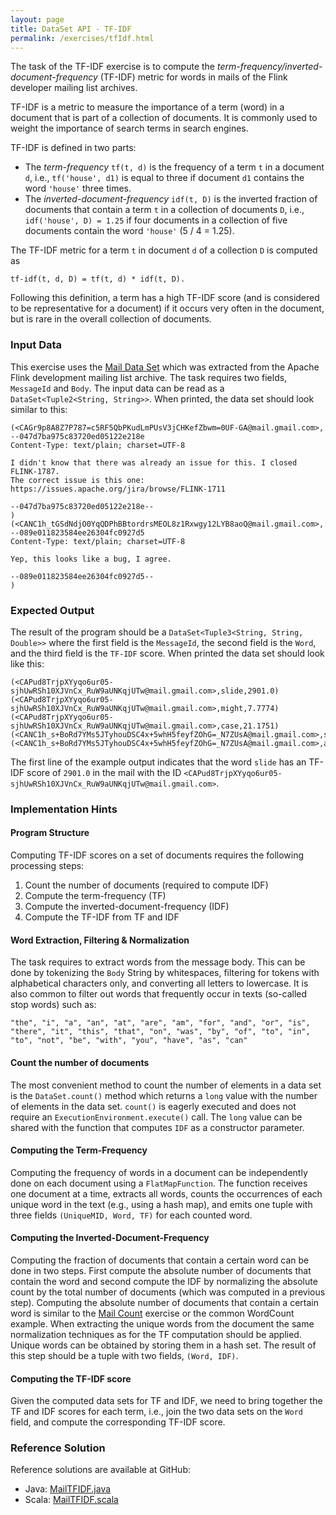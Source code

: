 ```yaml
---
layout: page
title: DataSet API - TF-IDF
permalink: /exercises/tfIdf.html
---
```


The task of the TF-IDF exercise is to compute the *term-frequency/inverted-document-frequency* (TF-IDF) metric for words in mails of the Flink developer mailing list archives. 

TF-IDF is a metric to measure the importance of a term (word) in a document that is part of a collection of documents. It is commonly used to weight the importance of search terms in search engines. 

TF-IDF is defined in two parts:

- The *term-frequency* `tf(t, d)` is the frequency of a term `t` in a document `d`, i.e., `tf('house', d1)` is equal to three if document `d1` contains the word `'house'` three times.
- The *inverted-document-frequency* `idf(t, D)` is the inverted fraction of documents that contain a term `t` in a collection of documents `D`, i.e., `idf('house', D) = 1.25` if four documents in a collection of five documents contain the word `'house'` (5 / 4 = 1.25).

The TF-IDF metric for a term `t` in document `d` of a collection `D` is computed as 

~~~
tf-idf(t, d, D) = tf(t, d) * idf(t, D).
~~~

Following this definition, a term has a high TF-IDF score (and is considered to be representative for a document) if it occurs very often in the document, but is rare in the overall collection of documents.

### Input Data

This exercise uses the [Mail Data Set](/exercises/mailData.html) which was extracted from the Apache Flink development mailing list archive. The task requires two fields, `MessageId` and `Body`. The input data can be read as a `DataSet<Tuple2<String, String>>`. When printed, the data set should look similar to this:

~~~
(<CAGr9p8A8Z7P787=c5RF5QbPKudLmPUsV3jCHKefZbwm=0UF-GA@mail.gmail.com>,
--047d7ba975c83720ed05122e218e
Content-Type: text/plain; charset=UTF-8

I didn't know that there was already an issue for this. I closed FLINK-1787.
The correct issue is this one:
https://issues.apache.org/jira/browse/FLINK-1711

--047d7ba975c83720ed05122e218e--
)
(<CANC1h_tGSdNdjO0YqQDPhBBtordrsMEOL8z1Rxwgy12LYB8aoQ@mail.gmail.com>,
--089e011823584ee26304fc0927d5
Content-Type: text/plain; charset=UTF-8

Yep, this looks like a bug, I agree.

--089e011823584ee26304fc0927d5--
)
~~~ 

### Expected Output

The result of the program should be a `DataSet<Tuple3<String, String, Double>>` where the first field is the `MessageId`, the second field is the `Word`, and the third field is the `TF-IDF` score.
When printed the data set should look like this:

~~~
(<CAPud8TrjpXYyqo6ur05-sjhUwRSh10XJVnCx_RuW9aUNKqjUTw@mail.gmail.com>,slide,2901.0)
(<CAPud8TrjpXYyqo6ur05-sjhUwRSh10XJVnCx_RuW9aUNKqjUTw@mail.gmail.com>,might,7.7774)
(<CAPud8TrjpXYyqo6ur05-sjhUwRSh10XJVnCx_RuW9aUNKqjUTw@mail.gmail.com>,case,21.1751)
(<CANC1h_s+BoRd7YMs5JTyhouDSC4x+5whH5feyfZOhG=_N7ZUsA@mail.gmail.com>,ship,68.2588)
(<CANC1h_s+BoRd7YMs5JTyhouDSC4x+5whH5feyfZOhG=_N7ZUsA@mail.gmail.com>,api,34.0721)
~~~

The first line of the example output indicates that the word `slide` has an TF-IDF score of `2901.0` in the mail with the ID `<CAPud8TrjpXYyqo6ur05-sjhUwRSh10XJVnCx_RuW9aUNKqjUTw@mail.gmail.com>`.


### Implementation Hints

#### Program Structure

Computing TF-IDF scores on a set of documents requires the following processing steps:

1. Count the number of documents (required to compute IDF)
1. Compute the term-frequency (TF)
1. Compute the inverted-document-frequency (IDF)
1. Compute the TF-IDF from TF and IDF

#### Word Extraction, Filtering & Normalization

The task requires to extract words from the message body. This can be done by tokenizing the `Body` String by whitespaces, filtering for tokens with alphabetical characters only, and converting all letters to lowercase. It is also common to filter out words that frequently occur in texts (so-called stop words) such as:

~~~
"the", "i", "a", "an", "at", "are", "am", "for", "and", "or", "is",
"there", "it", "this", "that", "on", "was", "by", "of", "to", "in",
"to", "not", "be", "with", "you", "have", "as", "can"
~~~

#### Count the number of documents

The most convenient method to count the number of elements in a data set is the `DataSet.count()` method which returns a `long` value with the number of elements in the data set. `count()` is eagerly executed and does not require an `ExecutionEnvironment.execute()` call. The `long` value can be shared with the function that computes `IDF` as a constructor parameter.

#### Computing the Term-Frequency

Computing the frequency of words in a document can be independently done on each document using a `FlatMapFunction`. The function receives one document at a time, extracts all words, counts the occurrences of each unique word in the text (e.g., using a hash map), and emits one tuple with three fields `(UniqueMID, Word, TF)` for each counted word.

#### Computing the Inverted-Document-Frequency

Computing the fraction of documents that contain a certain word can be done in two steps. First compute the absolute number of documents that contain the word and second compute the IDF by normalizing the absolute count by the total number of documents (which was computed in a previous step). Computing the absolute number of documents that contain a certain word is similar to the [Mail Count](/exercises/mailCount.html) exercise or the common WordCount example. When extracting the unique words from the document the same normalization techniques as for the TF computation should be applied. Unique words can be obtained by storing them in a hash set. The result of this step should be a tuple with two fields, `(Word, IDF)`.

#### Computing the TF-IDF score

Given the computed data sets for TF and IDF, we need to bring together the TF and IDF scores for each term, i.e., join the two data sets on the `Word` field, and compute the corresponding TF-IDF score.

### Reference Solution

Reference solutions are available at GitHub:

- Java: [MailTFIDF.java](https://github.com/dataArtisans/flink-training/blob/master/flink-exercises/src/main/java/com/dataArtisans/flinkTraining/exercises/dataSetJava/tfIdf/MailTFIDF.java)
- Scala: [MailTFIDF.scala](https://github.com/dataArtisans/flink-training/blob/master/flink-exercises/src/main/scala/com/dataArtisans/flinkTraining/exercises/dataSetScala/tfIdf/MailTFIDF.scala)